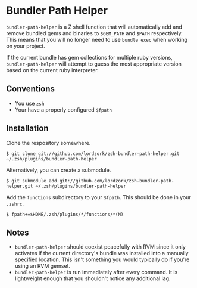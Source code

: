 # Bundler Path Helper

`bundler-path-helper` is a Z shell function that will automatically add
and remove bundled gems and binaries to `$GEM_PATH` and `$PATH`
respectively. This means that you will no longer need to use `bundle exec`
when working on your project.

If the current bundle has gem collections for multiple ruby versions,
`bundler-path-helper` will attempt to guess the most appropriate version
based on the current ruby interpreter.

## Conventions

* You use `zsh`
* Your have a properly configured `$fpath`

## Installation

Clone the respository somewhere.

    $ git clone git://github.com/lordzork/zsh-bundler-path-helper.git ~/.zsh/plugins/bundler-path-helper

Alternatively, you can create a submodule.

    $ git submodule add git://github.com/lordzork/zsh-bundler-path-helper.git ~/.zsh/plugins/bundler-path-helper

Add the `functions` subdirectory to your `$fpath`. This should be done in your `.zshrc`.

    $ fpath+=$HOME/.zsh/plugins/*/functions/*(N)

## Notes

* `bundler-path-helper` should coexist peacefully with RVM since it only activates if the current directory's bundle was installed into a manually specified location. This isn't something you would typically do if you're using an RVM gemset.
* `bundler-path-helper` is run immediately after every command. It is lightweight enough that you shouldn't notice any additional lag.
